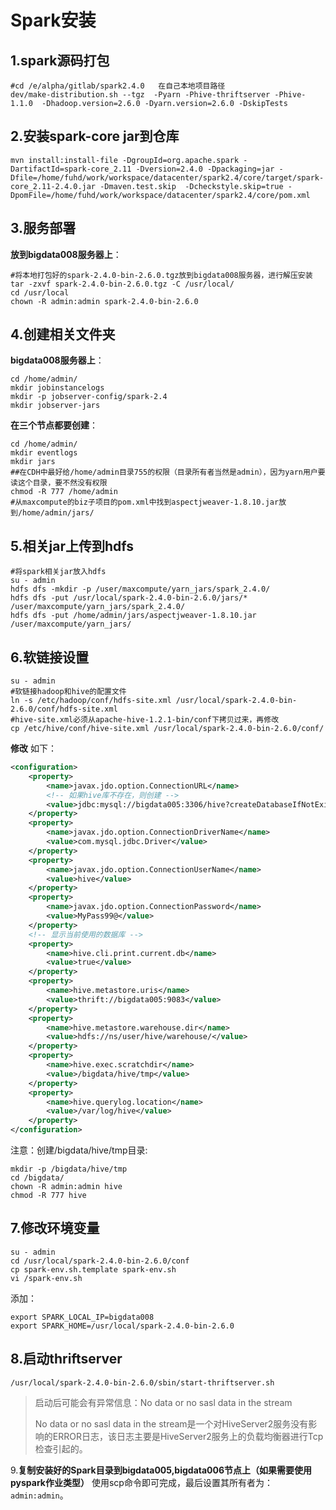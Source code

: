 Spark安装
================================================================================
## 1.spark源码打包
```shell
#cd /e/alpha/gitlab/spark2.4.0   在自己本地项目路径
dev/make-distribution.sh --tgz  -Pyarn -Phive-thriftserver -Phive-1.1.0  -Dhadoop.version=2.6.0 -Dyarn.version=2.6.0 -DskipTests
```

## 2.安装spark-core jar到仓库
```shell
mvn install:install-file -DgroupId=org.apache.spark -DartifactId=spark-core_2.11 -Dversion=2.4.0 -Dpackaging=jar -Dfile=/home/fuhd/work/workspace/datacenter/spark2.4/core/target/spark-core_2.11-2.4.0.jar -Dmaven.test.skip  -Dcheckstyle.skip=true -DpomFile=/home/fuhd/work/workspace/datacenter/spark2.4/core/pom.xml  
```

## 3.服务部署
**放到bigdata008服务器上**：
```shell
#将本地打包好的spark-2.4.0-bin-2.6.0.tgz放到bigdata008服务器，进行解压安装
tar -zxvf spark-2.4.0-bin-2.6.0.tgz -C /usr/local/
cd /usr/local
chown -R admin:admin spark-2.4.0-bin-2.6.0
```

## 4.创建相关文件夹
**bigdata008服务器上**：
```shell
cd /home/admin/
mkdir jobinstancelogs
mkdir -p jobserver-config/spark-2.4
mkdir jobserver-jars
```
**在三个节点都要创建**：
```shell
cd /home/admin/
mkdir eventlogs
mkdir jars
##在CDH中最好给/home/admin目录755的权限（目录所有者当然是admin），因为yarn用户要读这个目录，要不然没有权限
chmod -R 777 /home/admin
#从maxcompute的biz子项目的pom.xml中找到aspectjweaver-1.8.10.jar放到/home/admin/jars/
```

## 5.相关jar上传到hdfs
```shell
#将spark相关jar放入hdfs
su - admin
hdfs dfs -mkdir -p /user/maxcompute/yarn_jars/spark_2.4.0/
hdfs dfs -put /usr/local/spark-2.4.0-bin-2.6.0/jars/* /user/maxcompute/yarn_jars/spark_2.4.0/
hdfs dfs -put /home/admin/jars/aspectjweaver-1.8.10.jar /user/maxcompute/yarn_jars/
```

## 6.软链接设置
```shell
su - admin
#软链接hadoop和hive的配置文件
ln -s /etc/hadoop/conf/hdfs-site.xml /usr/local/spark-2.4.0-bin-2.6.0/conf/hdfs-site.xml 
#hive-site.xml必须从apache-hive-1.2.1-bin/conf下拷贝过来，再修改
cp /etc/hive/conf/hive-site.xml /usr/local/spark-2.4.0-bin-2.6.0/conf/
```
**修改** 如下：
```xml
<configuration>
    <property>
        <name>javax.jdo.option.ConnectionURL</name>
        <!-- 如果hive库不存在，则创建 -->
        <value>jdbc:mysql://bigdata005:3306/hive?createDatabaseIfNotExist=true&amp;useUnicode=true&amp;characterEncoding=UTF-8</value>
    </property>
    <property>
        <name>javax.jdo.option.ConnectionDriverName</name>
        <value>com.mysql.jdbc.Driver</value>
    </property>
    <property>
        <name>javax.jdo.option.ConnectionUserName</name>
        <value>hive</value>
    </property>
    <property>
        <name>javax.jdo.option.ConnectionPassword</name>
        <value>MyPass99@</value>
    </property>
    <!-- 显示当前使用的数据库 -->
    <property>
        <name>hive.cli.print.current.db</name>
        <value>true</value>
    </property>
    <property>
        <name>hive.metastore.uris</name>
        <value>thrift://bigdata005:9083</value>
    </property>
    <property>
        <name>hive.metastore.warehouse.dir</name>
        <value>hdfs://ns/user/hive/warehouse/</value>
    </property>
    <property>
        <name>hive.exec.scratchdir</name>
        <value>/bigdata/hive/tmp</value>
    </property>
    <property>
        <name>hive.querylog.location</name>
        <value>/var/log/hive</value>
    </property>
</configuration>
```
注意：创建/bigdata/hive/tmp目录: 
```shell
mkdir -p /bigdata/hive/tmp
cd /bigdata/
chown -R admin:admin hive
chmod -R 777 hive
```

## 7.修改环境变量
```shell
su - admin
cd /usr/local/spark-2.4.0-bin-2.6.0/conf
cp spark-env.sh.template spark-env.sh
vi /spark-env.sh
```
添加：
```shell
export SPARK_LOCAL_IP=bigdata008
export SPARK_HOME=/usr/local/spark-2.4.0-bin-2.6.0
```

## 8.启动thriftserver
```shell
/usr/local/spark-2.4.0-bin-2.6.0/sbin/start-thriftserver.sh
```
> 启动后可能会有异常信息：No data or no sasl data in the stream
>
> No data or no sasl data in the stream是一个对HiveServer2服务没有影响的ERROR日志，该日志主要是HiveServer2服务上的负载均衡器进行Tcp检查引起的。

9.**复制安装好的Spark目录到bigdata005,bigdata006节点上（如果需要使用pyspark作业类型）**
使用scp命令即可完成，最后设置其所有者为：`admin:admin`。

